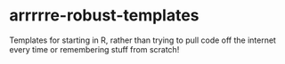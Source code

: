 # arrrrre-robust-templates
Templates for starting in R, rather than trying to pull code off the internet every time or remembering stuff from scratch!
